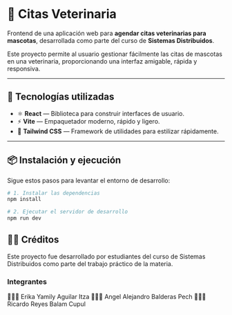 # 🐾 Citas Veterinaria

Frontend de una aplicación web para **agendar citas veterinarias para mascotas**, desarrollada como parte del curso de **Sistemas Distribuidos**.

Este proyecto permite al usuario gestionar fácilmente las citas de mascotas en una veterinaria, proporcionando una interfaz amigable, rápida y responsiva.

---

## 🚀 Tecnologías utilizadas

- ⚛️ **React** — Biblioteca para construir interfaces de usuario.
- ⚡ **Vite** — Empaquetador moderno, rápido y ligero.
- 🎨 **Tailwind CSS** — Framework de utilidades para estilizar rápidamente.

---

## 📦 Instalación y ejecución

Sigue estos pasos para levantar el entorno de desarrollo:

```bash
# 1. Instalar las dependencias
npm install

# 2. Ejecutar el servidor de desarrollo
npm run dev
```

## 👨‍🏫 Créditos
Este proyecto fue desarrollado por estudiantes del curso de Sistemas Distribuidos como parte del trabajo práctico de la materia.

### Integrantes
👩🏻‍💻 Erika Yamily Aguilar Itza
👨🏻‍💻 Angel Alejandro Balderas Pech
👨🏻‍💻 Ricardo Reyes Balam Cupul
